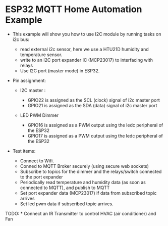 # ESP32 MQTT Home Automation Example


* This example will show you how to use I2C module by running tasks on i2c bus:
 
    * read external i2c sensor, here we use a HTU21D humidity and temperature sensor.
    * write to an I2C port expander IC (MCP23017) to interfacing with relays
    * Use I2C port (master mode) in ESP32.
 
* Pin assignment:
 
    * I2C master :
        * GPIO22 is assigned as the SCL (clock) signal of i2c master port
        * GPIO21 is assigned as the SDA (data)  signal of i2c master port
 
    *  LED PWM Dimmer
        * GPIO16 is assigned as a PWM output using the ledc peripheral of the ESP32
        * GPIO17 is assigned as a PWM output using the ledc peripheral of the ESP32
        
* Test items:
 
    * Connect to Wifi.
    * Conned to MQTT Broker securely (using secure web sockets)
    * Subscribe to topics for the dimmer and the relays/switch connected to the port expander
    * Periodically read temperature and humidity data (as soon as connected to MQTT), and publish to MQTT
    * Set port expander data (MCP23017) if data from subscribed topic arrives
    * Set led pwm data if subscribed topic arrives.

TODO:
    * Connect an IR Transmitter to control HVAC (air conditioner) and Fan

